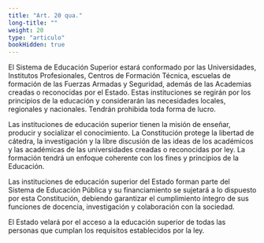 ```yaml
---
title: "Art. 20 qua."
long-title: ""
weight: 20
type: "articulo"
bookHidden: true
---
```

El Sistema de Educación Superior estará conformado por las Universidades, Institutos Profesionales, Centros de Formación Técnica, escuelas de formación de las Fuerzas Armadas y Seguridad, además de las Academias creadas o reconocidas por el Estado. Estas instituciones se regirán por los principios de la educación y considerarán las necesidades locales, regionales y nacionales. Tendrán prohibida toda forma de lucro.

Las instituciones de educación superior tienen la misión de enseñar, producir y socializar el conocimiento. La Constitución protege la libertad de cátedra, la investigación y la libre discusión de las ideas de los académicos y las académicas de las universidades creadas o reconocidas por ley. La formación tendrá un enfoque coherente con los fines y principios de la Educación.

Las instituciones de educación superior del Estado forman parte del Sistema de Educación Pública y su financiamiento se sujetará a lo dispuesto por esta Constitución, debiendo garantizar el cumplimiento íntegro de sus funciones de docencia, investigación y colaboración con la sociedad.

El Estado velará por el acceso a la educación superior de todas las personas que cumplan los requisitos establecidos por la ley.
